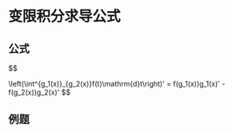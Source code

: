 # 变限积分求导公式



## 公式

$$

\left(\int^{g_1(x)}_{g_2(x)}f(t)\mathrm{d}t\right)' = 
f(g_1(x))g_1(x)' - f(g_2(x))g_2(x)'
$$


## 例题